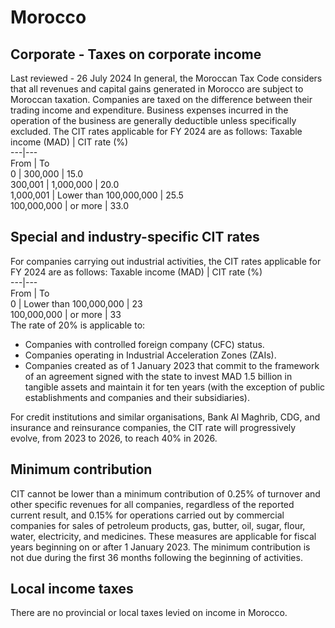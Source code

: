 # Morocco
## Corporate - Taxes on corporate income
Last reviewed - 26 July 2024
In general, the Moroccan Tax Code considers that all revenues and capital gains generated in Morocco are subject to Moroccan taxation.
Companies are taxed on the difference between their trading income and expenditure. Business expenses incurred in the operation of the business are generally deductible unless specifically excluded.
The CIT rates applicable for FY 2024 are as follows:
Taxable income (MAD) | CIT rate (%)  
---|---  
From | To  
0 | 300,000 | 15.0  
300,001 | 1,000,000 | 20.0  
1,000,001 | Lower than 100,000,000 | 25.5  
100,000,000 | or more | 33.0  
## Special and industry-specific CIT rates
For companies carrying out industrial activities, the CIT rates applicable for FY 2024 are as follows:
Taxable income (MAD) | CIT rate (%)  
---|---  
From | To  
0 | Lower than 100,000,000 | 23  
100,000,000 | or more | 33  
The rate of 20% is applicable to:
  * Companies with controlled foreign company (CFC) status.
  * Companies operating in Industrial Acceleration Zones (ZAIs).
  * Companies created as of 1 January 2023 that commit to the framework of an agreement signed with the state to invest MAD 1.5 billion in tangible assets and maintain it for ten years (with the exception of public establishments and companies and their subsidiaries).


For credit institutions and similar organisations, Bank Al Maghrib, CDG, and insurance and reinsurance companies, the CIT rate will progressively evolve, from 2023 to 2026, to reach 40% in 2026.
## Minimum contribution
CIT cannot be lower than a minimum contribution of 0.25% of turnover and other specific revenues for all companies, regardless of the reported current result, and 0.15% for operations carried out by commercial companies for sales of petroleum products, gas, butter, oil, sugar, flour, water, electricity, and medicines.
These measures are applicable for fiscal years beginning on or after 1 January 2023.
The minimum contribution is not due during the first 36 months following the beginning of activities.
## Local income taxes
There are no provincial or local taxes levied on income in Morocco.
